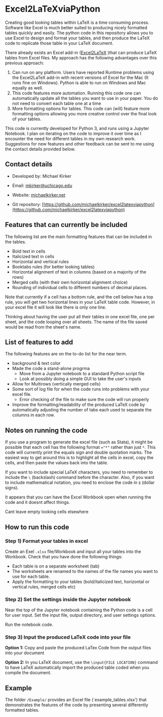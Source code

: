 # Excel2LaTeXviaPython #

Creating good looking tables within LaTeX is a time consuming process. Software like Excel is much better suited to producing nicely formatted tables quickly and easily. The python code in this repository allows you to use Excel to design and format your tables, and then produce the LaTeX code to replicate those table in your LaTeX document.

There already exists an Excel add-in ([Excel2LaTeX](https://www.ctan.org/tex-archive/support/excel2latex/) )that can produce LaTeX tables from Excel files. My approach has the following advantages over this previous approach:

1. Can run on any platform. Users have reported Runtime problems using the Excel2LaTeX add-in with recent versions of Excel for the Mac (It runs fine on Windows). Python is able to run on Windows and Mac equally as well. 
2. This code features more automation. Running this code one can automatically update all the tables you want to use in your paper. You do not need to convert each table one at a time
3. More formatting options for tables. This code can (will) feature more formatting options allowing you more creative control over the final look of your tables.

This code is currently developed for Python 3, and runs using a Jupyter Notebook. I plan on iterating on the code to improve it over time as I encounter the need for different tables in my own research work. Suggestions for new features and other feedback can be sent to me using the contact details provided below.



## Contact details ##

* Developed by: Michael Kirker

* Email: <mkirker@uchicago.edu>

* Website: [michaelkirker.net](http://michaelkirker.net)

* Git repository: [https://github.com/michaelkirker/excel2latexviapython](https://github.com/michaelkirker/excel2latexviapython)


## Features that can currently be included ##

The following list are the main formatting features that can be included in the tables.

- Bold text in cells
- Italicized text in cells
- Horizontal and vertical rules
- Booktabs rules (for better looking tables)
- Horizontal alignment of text in columns (based on a majority of the rows)
- Merged cells (with their own horizontal alignment choice)
- Rounding of individual cells to different numbers of decimal places.

Note that currently if a cell has a bottom rule, and the cell below has a top rule, you will get two horizontal lines in your LaTeX table code. However, in your excel file it will look like there is only one line.

Thinking about having the user put all their tables in one excel file, one per sheet, and the code looping over all sheets. The name of the file saved would be read from the sheet's name.

## List of features to add ##
The following features are on the to-do list for the near term.


- background & text color
- Made the code a stand-alone progrma
	- Move from a Jupyter notebook to a standard Python script file
	- Look at possibly doing a simple GUI to take the user's inputs
- Allow for Multirows (vertically merged cells)
- Some sort of log file for when the code runs into problems with your excel file.
	- Error checking of the file to make sure the code will run properly
- Improve the formatting/readability of the produced LaTeX code by automatically adjusting the number of tabs each used to separate the columns in each row.

## Notes on running the code ##

If you use a program to generate the excel file (such as Stata), it might be possible that each cell has the following format `="*"` rather than just `*`. This code will currently print the equals sign and double quotation marks. The easiest way to get around this is to highlight all the cells in excel, copy the cells, and then paste the values back into the table.

If you want to include special LaTeX characters, you need to remember to include the `\` (backslash) command before the character. Also, if you want to include mathematical notation, you need to enclose the code in `$` (dollar signs).


It appears that you can have the Excel Workbook open when running the code and it doesnt affect things.


Cant leave empty looking cells elsewhere


## How to run this code ##


### Step 1) Format your tables in excel ###
Create an Exel `.xlsx` file/Workbook and input all your tables into the Workbook. Check that you have done the following things:

- Each table is on a separate worksheet (tab)
- The worksheets are renamed to the names of the file names you want to use for each table.
- Apply the formatting to your tables (bold/italicized text, horizontal or vertical rules, merged cells etc)



### Step 2) Set the settings inside the Jupyter notebook ###

Near the top of the Jupyter notebook containing the Python code is a cell for user input. Set the input file, output directory, and user settings options.

Run the notebook code.

### Step 3) Input the produced LaTeX code into your file ###


**Option 1:** Copy and paste the produced LaTex Code from the output files into your document

**Option 2:** In you LaTeX document, use the `\input{FILE LOCATION}` command to have LaTeX automatically import the produced table coded when you compile the document. 


## Example ##

The folder `/Example/` provides an Excel file (`example_tables.xlsx') that demonstrates the features of the code by presenting several differently formatted tables.